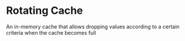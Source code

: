 # Rotating Cache
An in-memory cache that allows dropping values according to a certain criteria when the cache becomes full
